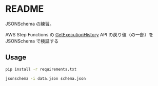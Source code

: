 # README

JSONSchema の練習。

AWS Step Functions の [GetExecutionHistory](https://docs.aws.amazon.com/step-functions/latest/apireference/API_GetExecutionHistory.html#API_GetExecutionHistory_RequestSyntax) API の戻り値（の一部）を JSONSchema で検証する

## Usage

```bash
pip install -r requirements.txt

jsonschema -i data.json schema.json
```
